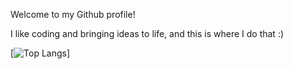 Welcome to my Github profile!

I like coding and bringing ideas to life, and this is where I do that :)

[![Top Langs](https://github-readme-stats.vercel.app/api/top-langs/?username=jwt2706&langs_count=8)]




[comment]: # (Here is the source of this pretty cool github stat widget: https://github.com/anuraghazra/github-readme-stats)
